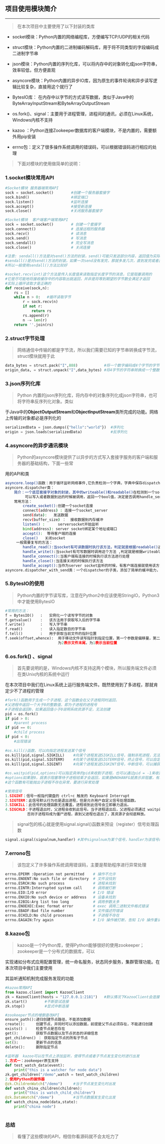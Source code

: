 ## 项目使用模块简介

------

> 在本次项目中主要使用了以下封装的类库

+ socket模块：Python内置的网络编程库，方便编写TCP/UDP的相关代码

+ struct模块：Python内置的二进制编码解码库，用于将不同类型的字段编码成二进制字节串

+ json模块：Python内置的序列化库，可以将内存中的对象转化成json字符串，效率较低，但方便直观

+ asyncore模块：Python内置的异步IO库，因为原生的事件轮询和异步读写逻辑比较复杂，直接用这个就行了

+ BytesIO库： 在内存中以字节的方式读写数据，类似于Java中的ByteArrayInputStream和ByteArrayOutputStream

+ os.fork()、signal：主要用于进程管理，进程间的通讯，必须在Linux系统，Windows内核不支持

+ kazoo ：Python连接Zookeeper数据库的客户端模块，不是内置的，需要额外用pip安装

+ errno包：定义了很多操作系统调用的错误码，可以根据错误码进行相应的处理

> 下面对模块的使用做简单的说明：

### 1.socket模块常用API

```python
#Socket模块 服务器端常用API
sock = socket.socket()        #创建一个服务器套接字
sock.bind()                   #绑定端口
sock.listen()                 #监听连接
sock.accept()                 #接受新连接
sock.close()                  #关闭服务器套接字

#Socket模块  客户端客户端常用API
sock = socket.socket()        # 创建一个套接字
sock.connect()                # 连接远程的服务器
sock.recv()                   # 读消息
sock.send()                   # 写消息
sock.sendall()                # 完全写消息
sock.close()                  # 关闭连接

#注意: sendall()方法是对send()方法的封装，send()可能只发送部分内容，返回值为实际发送字节
#sendall()是对send()方法的封装，如果一次send没有发完，那就多发几次，直到发完或者出现错误返回
#所以一般使用sendall()方法比较好

#socket.recv(int)这个方法是传入长度值来读取指定长度字节的消息，它是阻塞调用的
#它是尽可能地将接收缓存中的内容取出就返回，并非是将等到期望的字节数全满足才返回
#实际上循环读取才是正确的
def receive(sock,n):
    rs = []
    while n > 0:   #循环读取字节
        r = sock.recv(n)
        if not r:
            return rs
        rs.append(r)
        n -= len(r)
    return ''.join(rs)
```

### 2.struct字节处理

> 网络通信中传输的都是字节流，所以我们需要已知的字节串转换成字节流，struct模块就用于此

```python
data_bytes = struct.pack("I",888)            #将一个数字编码成4个字节的字节串
origin_data, = struct.unpack("I",data_bytes) #将4字节的字符串转换成一个整数，返回元组，第一个数据就是整数
```

### 3.json序列化库

> Python 内置的json序列化库，将内存中的对象序列化成json字符串，也可将字符串反序列化对象。类似

于Java中的**ObjectOutputStream**和**ObjectInputStream**类所完成的功能。网络上传输的对象都必是序列化的

```python
serializedData = json.dumps({"hello":"world"})  #序列化
origin = json.loads(serializedData)             #反序列化
```

### 4.asyncore的异步通讯模块

> Python的asyncore模块提供了以异步的方式写入套接字服务的客户端和服务器的基础结构，下面一些常

用的API和类

```bash
asyncore.loop()函数：用于循环监听网络事件,它负责检测一个字典，字典中保存dispatcher实例
asyncore.dispatcher类：
    简介：一个底层套接字对象的封装，其中的writeable()和readable()在检测到一个socket
         可以写入或者数据到达的时候被调用，返回一个bool值，决定是否调用handle_send或者handle_write方法
    常用方法：
    	create_socket():创建一个socket连接
    	connect(address) : 连接一个socket_server
    	send(data):   发送数据
    	recv(buffer_size) ：  接收数据到内存缓冲
    	listen() :      serversocket开始监听
    	bind(address): server socket绑定某个地址或端口
    	accept():  等待客户端的连接
    	close()   关闭socket
     一般需要复写的方法：
        handle_read():当socket有可读数据时执行该方法，判定就是根据readable()返回True还是False
        handle_write():当socket有可写数据时调用这个方法 ,判定就是根据writeable()返回True还是False
        handle_connect():当客户端有连接的时候执行该方法进行处理
        handle_close():当连接关闭的时候执行该方法
        handle_accept():当作为server socket监听的时候，有客户端连接就使用该方法进行处理
asyncore.dispatcher_with_send类：一个dispatcher的子类，添加了简单的缓冲能力，对于简单客户端可以使用
```

### 5.BytesIO的使用

> Python内置的字节读写库，注意在Python2中应该使用StringIO，Python3中才能使用BytesIO

```python
#常用的方法：
f = BytesIO()   :   实例化一个读写字节的对象
f.getvalue()    :   该方法用于获取写入后的字节串
f.write()       :   写入字节串
f.read()        :   读入指定数目的字节串
f.tell()        :   用于获取当前文件的指针位置
f.seek(offset,whence):  用于移动文件读写指针到指定位置，第一个参数是偏移量，第二参数为0表示文件开头，
                        为2表示文件末尾，为1表示当前位置
```

### 6.os.fork() 、signal

> 首先要说明的是，Windows内核不支持这两个模块，所以服务端文件必须在类Unix内核的系统中运行

在本次项目中我们在Linux系统上运行服务端文件。既然使用到了多进程，那就肯定少不了进程的管理

```python
#fork()函数用于生成一个子进程，这个函数会在父子进程同时返回，
#父进程中返回一个大于0的整数值，即为子进程的进程号
#子进程会返回0，如果返回值小于0说明系统资源不足，无法创建
pid = os.fork()
if pid > 0:
    #parent process
if pid == 0:
    #child process
if pid < 0:
    #出现错误
  
#os.kill()函数，可以向指定进程发送某个信号
os.kill(pid,signal.SIGKILL)    #向某个进程发送SIGKILL信号，强制杀死进程，无法捕获，只能暴力退出
os.kill(pid,signal.SIGTERM)    #向某个进程发送SIGTERM信号，终止信号，可以自定义信号处理函数
os.kill(pid,signal.SIGINT)     #向某个进程发送SIGKINT信号，中断信号，可以捕获，自定义信号处理函数

#os.waitpid(pid,options)可以指定具体的pid来收割子进程，也可以通过pid = -1来收割任意子进程
#options如果是0，就表示阻塞等待子进程结束才会返回，如果是WNOHANFG就表示非阻塞，有就返回进程pid,没有返回0
#这个函数有可能抛出子进程不存在异常，要进行异常处理

#常用信号
1.SIGINT：信号一般指代键盘的 ctrl+c 触发的 Keyboard Interrupt
2.SIGTERM：此信号默认行为也是退出进程，但是允许用户自定义信号处理函数。
3.SIGKILL：此信号的处理函数无法覆盖，进程收到此信号会立即暴力退出。
4.SIGCHLD：子进程退出时，父进程会收到此信号。当子进程退出后，父进程必须通过 waitpid 来收割子进程，
          否则子进程将成为僵尸进程，直到父进程也退出了，其资源才会彻底释放。
```

> signal包的核心就是使用signal.signal()函数来预设（register）信号处理函数

```python
signal.signal(signalnum,handler) #其中signalnum为某个信号，handler为该信号的处理函数
```

### 7.errono包

> 该包定义了许多操作系统调用错误码，主要是帮助程序进行异常处理

```bash
errno.EPERM :Operation not permitted    # 操作不允许
errno.ENOENT:No such file or directory  # 文件没找到
errno.ESRCH:No such process             # 进程未找到
errno.EINTR:Interrupted system call     # 调用被打断
errno.EIO:I/O error                     # I/O 错误
errno.ENXIO:No such device or address   # 设备未找到
errno.E2BIG:Arg list too long           # 调用参数太多
errno.ENOEXEC:Exec format error         # exec 调用二进制文件格式错误
errno.EBADF:Bad file number             # 文件描述符错误
errno.ECHILD:No child processes         # 子进程不存在
errno.EAGAIN:Try again                  # I/O 操作被打断，告知 I/O 操作重试
```

### 8.kazoo包

> kazoo是一个Python库，使得Python能够很好的使用zookeeper；zookeeper是一个分布式的数据库，可以

实现诸如分布式应用配置管理，统一命名服务，状态同步服务，集群管理功能。在本次项目中我们主要使用

其监听通知机制完成服务发现的功能

```python
#kazoo常用API
from kazoo.client import KazooClient
zk = KazooClient(hosts = "127.0.0.1:2181")   #默认情况下KazooClient会连接本地的2181端口，即zookeeper服务
zk.start()        #不断尝试连接
zk.stop()         #显式中断连接

#zookeeper节点的增删查改API
ensure_path():递归创建节点路径，不能添加数据
create():     创建节点，并同时可以添加数据，前提是父节点必须存在，不能递归创建
exists() :    检查节点是否存在
get():        获取节点数据以及节点状态的详细信息
get_children() ： 获取指定节点的所有子节点
set():        更新节点的信息
delete():     删除指定节点
    
#监听器  kazoo可以在节点上添加监听，使得节点或者子节点发生变化时进行出发
1.方式一：zookeeper原生支持
def test_watch_data(event):
    print("this is a watcher for node data")
zk.get_children("/demo",watch = test_watch_children)
2.使用Python的装饰器
@zk.ChildrenWatch("/demo")     #当子节点发生变化时出发
def watch_china_children(children):
    print("this is watch_child_children")
@zk.DataWatch("/demo")         #当节点数据发生变化出发
def watch_china_node(data,state):
    print("china node")
    
```

### 总结

> 看懂了这些模块的API，相信你看源码就不会太吃力了